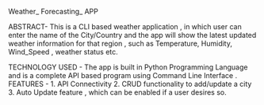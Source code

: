 Weather_ Forecasting_ APP

ABSTRACT-  This is a CLI based weather application , in which user can enter the name of the City/Country and the app will show the latest updated weather information for that region ,
   such as Temperature, Humidity, Wind_Speed , weather status etc.

TECHNOLOGY USED - The app is built in Python Programming Language and is a complete API based program using Command Line Interface .
FEATURES - 1. API Connectivity
           2. CRUD functionality to add/update a city 
           3. Auto Update feature , which can be enabled if a user desires so.
